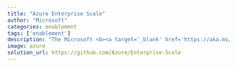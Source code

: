 ```yaml
---
title: "Azure Enterprise Scale"
author: "Microsoft"
categories: enablement
tags: ['enablement']
description: "The Microsoft <b><a target='_blank' href='https://aka.ms/caf'>Cloud Adoption Framework</a></b> also provides an Azure native solution utilizing Azure ARM Templates for the foundation known as  Enterprise-Scale architecture. This architecture provides prescriptive guidance coupled with Azure best practices, and it follows design principles across the critical design areas for organizations to define their Azure architecture. It will continue to evolve alongside the Azure platform and is ultimately defined by the various design decisions that organizations must make to define their Azure journey."
image: azure
solution_url: https://github.com/Azure/Enterprise-Scale
---
```

